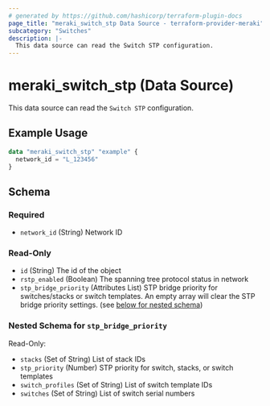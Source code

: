 ```yaml
---
# generated by https://github.com/hashicorp/terraform-plugin-docs
page_title: "meraki_switch_stp Data Source - terraform-provider-meraki"
subcategory: "Switches"
description: |-
  This data source can read the Switch STP configuration.
---
```


# meraki_switch_stp (Data Source)

This data source can read the `Switch STP` configuration.

## Example Usage

```terraform
data "meraki_switch_stp" "example" {
  network_id = "L_123456"
}
```

<!-- schema generated by tfplugindocs -->
## Schema

### Required

- `network_id` (String) Network ID

### Read-Only

- `id` (String) The id of the object
- `rstp_enabled` (Boolean) The spanning tree protocol status in network
- `stp_bridge_priority` (Attributes List) STP bridge priority for switches/stacks or switch templates. An empty array will clear the STP bridge priority settings. (see [below for nested schema](#nestedatt--stp_bridge_priority))

<a id="nestedatt--stp_bridge_priority"></a>
### Nested Schema for `stp_bridge_priority`

Read-Only:

- `stacks` (Set of String) List of stack IDs
- `stp_priority` (Number) STP priority for switch, stacks, or switch templates
- `switch_profiles` (Set of String) List of switch template IDs
- `switches` (Set of String) List of switch serial numbers
